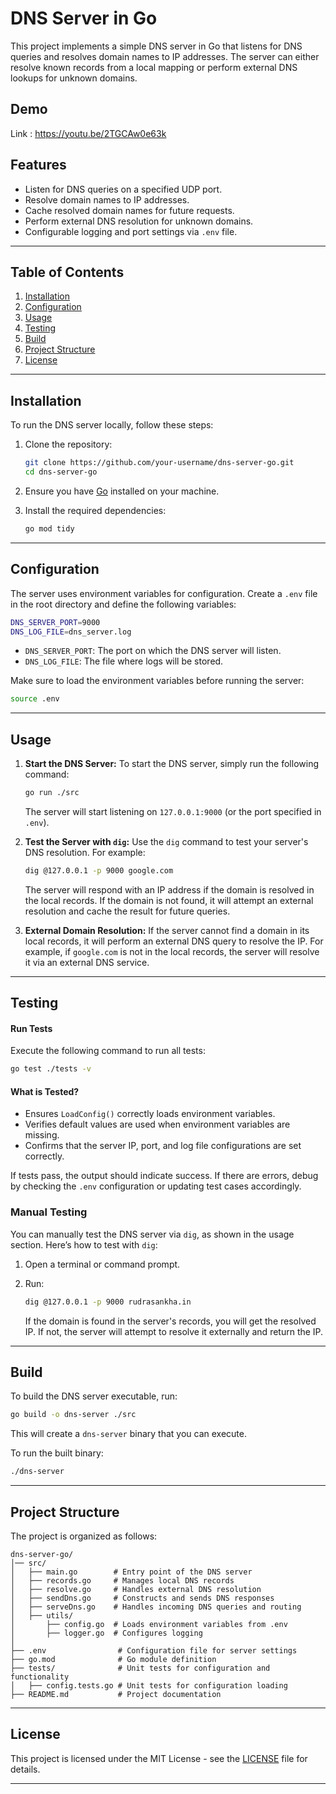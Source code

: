 # DNS Server in Go

This project implements a simple DNS server in Go that listens for DNS queries and resolves domain names to IP addresses. The server can either resolve known records from a local mapping or perform external DNS lookups for unknown domains.

## Demo
Link : https://youtu.be/2TGCAw0e63k

## Features
- Listen for DNS queries on a specified UDP port.
- Resolve domain names to IP addresses.
- Cache resolved domain names for future requests.
- Perform external DNS resolution for unknown domains.
- Configurable logging and port settings via `.env` file.

---

## Table of Contents
1. [Installation](#installation)
2. [Configuration](#configuration)
3. [Usage](#usage)
4. [Testing](#testing)
5. [Build](#build)
6. [Project Structure](#project-structure)
7. [License](#license)

---

## Installation

To run the DNS server locally, follow these steps:

1. Clone the repository:
   ```bash
   git clone https://github.com/your-username/dns-server-go.git
   cd dns-server-go
   ```

2. Ensure you have [Go](https://golang.org/dl/) installed on your machine.

3. Install the required dependencies:
   ```bash
   go mod tidy
   ```

---

## Configuration

The server uses environment variables for configuration. Create a `.env` file in the root directory and define the following variables:

```bash
DNS_SERVER_PORT=9000
DNS_LOG_FILE=dns_server.log
```

- `DNS_SERVER_PORT`: The port on which the DNS server will listen.
- `DNS_LOG_FILE`: The file where logs will be stored.

Make sure to load the environment variables before running the server:
```bash
source .env
```

---

## Usage

1. **Start the DNS Server:**
   To start the DNS server, simply run the following command:
   ```bash
   go run ./src
   ```
   The server will start listening on `127.0.0.1:9000` (or the port specified in `.env`).

2. **Test the Server with `dig`:**
   Use the `dig` command to test your server's DNS resolution. For example:
   ```bash
   dig @127.0.0.1 -p 9000 google.com
   ```

   The server will respond with an IP address if the domain is resolved in the local records. If the domain is not found, it will attempt an external resolution and cache the result for future queries.

3. **External Domain Resolution:**
   If the server cannot find a domain in its local records, it will perform an external DNS query to resolve the IP. For example, if `google.com` is not in the local records, the server will resolve it via an external DNS service.

---

## Testing

#### **Run Tests**
Execute the following command to run all tests:
```bash
go test ./tests -v
```

#### **What is Tested?**
- Ensures `LoadConfig()` correctly loads environment variables.
- Verifies default values are used when environment variables are missing.
- Confirms that the server IP, port, and log file configurations are set correctly.

If tests pass, the output should indicate success. If there are errors, debug by checking the `.env` configuration or updating test cases accordingly.

### **Manual Testing**

You can manually test the DNS server via `dig`, as shown in the usage section. Here’s how to test with `dig`:

1. Open a terminal or command prompt.
2. Run:
   ```bash
   dig @127.0.0.1 -p 9000 rudrasankha.in
   ```

   If the domain is found in the server's records, you will get the resolved IP. If not, the server will attempt to resolve it externally and return the IP.

---

## Build

To build the DNS server executable, run:
```bash
go build -o dns-server ./src
```
This will create a `dns-server` binary that you can execute.

To run the built binary:
```bash
./dns-server
```

---

## Project Structure

The project is organized as follows:

```
dns-server-go/
│── src/
│   ├── main.go        # Entry point of the DNS server
│   ├── records.go     # Manages local DNS records
│   ├── resolve.go     # Handles external DNS resolution
│   ├── sendDns.go     # Constructs and sends DNS responses
│   ├── serveDns.go    # Handles incoming DNS queries and routing
│   ├── utils/
│       ├── config.go  # Loads environment variables from .env
│       ├── logger.go  # Configures logging
│
├── .env                # Configuration file for server settings
├── go.mod              # Go module definition
├── tests/              # Unit tests for configuration and functionality
│   ├── config.tests.go # Unit tests for configuration loading
├── README.md           # Project documentation
```

---

## License

This project is licensed under the MIT License - see the [LICENSE](LICENSE) file for details.

---
